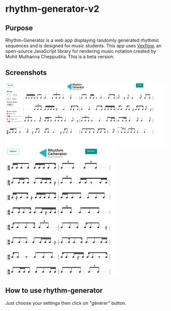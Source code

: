 # rhythm-generator-v2

## Purpose

Rhythm-Generator is a web app displaying randomly generated rhythmic sequences and is designed for music students.
This app uses [Vexflow](https://github.com/0xfe/vexflow), an open-source JavaScript library for rendering music notation created by Mohit Muthanna Cheppudira.
This is a beta version.


## Screenshots

<img src=./public/screenshots/rhythm-generator_screenshot_1.png alt="screenshot 1" height="200"/>

<img src=./public/screenshots/rhythm-generator_screenshot_2.png alt="screenshot 2" height="400"/>

## How to use rhythm-generator

Just choose your settings then click on "générer" button.

